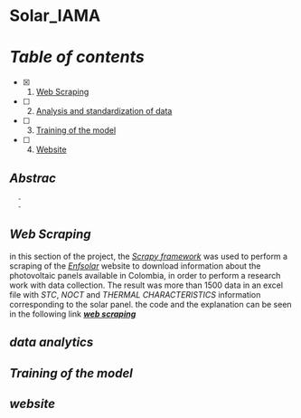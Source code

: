 # Solar_IAMA

# ***Table of contents***
- [X] 1. [Web Scraping](https://github.com/manuelmj/Solar_IAMA/edit/main/README.md#web-scraping)
- [ ] 2. [Analysis and standardization of data](https://github.com/manuelmj/Solar_IAMA/edit/main/README.md#data-analytics)
- [ ] 3. [Training of the model](https://github.com/manuelmj/Solar_IAMA/edit/main/README.md#Training-of-the-model)
- [ ] 4. [Website](https://github.com/manuelmj/Solar_IAMA/edit/main/README.md#wensite)


## ***Abstrac***
```
  -
  -
```


## ***Web Scraping***

in this section of the project, the [_Scrapy framework_](https://scrapy.org) was used to perform a scraping of the [_Enfsolar_](https://es.enfsolar.com) website to download information about the photovoltaic panels available in Colombia, in order to  perform a research work with data collection.
The result was more than 1500 data in an excel file with _STC_, _NOCT_ and _THERMAL CHARACTERISTICS_ information corresponding to the solar panel.
the code and the explanation can be seen in the following link [**_web scraping_**](https://github.com/manuelmj/Solar_IAMA/tree/main/ENF_scraper)

##  ***data analytics***


## ***Training of the model***

## ***website***



